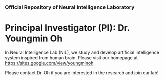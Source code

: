 ### Official Repository of Neural Intelligence Laboratory
# Principal Investigator (PI): Dr. Youngmin Oh

In Neural Intelligence Lab (NIL), we study and develop artificial intelligence system inspired from human brain.
Please visit our homepage at https://sites.google.com/view/youngminoh

Please contact Dr. Oh if you are interested in the research and join our lab!

